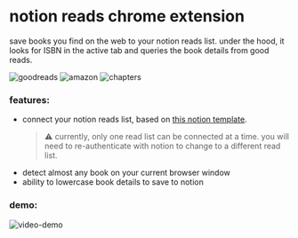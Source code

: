 # notion reads chrome extension

save books you find on the web to your notion reads list. under the hood, it looks for ISBN in the active tab and queries the book details from good reads.

![goodreads](https://user-images.githubusercontent.com/52426595/223861152-4979139b-1348-4e24-b05c-8c2431188de8.png)
![amazon](https://user-images.githubusercontent.com/52426595/223861172-95100ad0-93bb-4126-b795-705d33b4ecce.png)
![chapters](https://user-images.githubusercontent.com/52426595/223865110-00c21e81-5652-400a-ba82-d09aeef54bbc.png)


### features:
- connect your notion reads list, based on [this notion template](https://cindyhalim.notion.site/reading-list-template-602f353294734d8488e862621df209f0).
  > ⚠️ currently, only one read list can be connected at a time. you will need to re-authenticate with notion to change to a different read list.
- detect almost any book on your current browser window
- ability to lowercase book details to save to notion

### demo:

![video-demo](https://user-images.githubusercontent.com/52426595/223864313-3fd2d4d7-7406-4c6a-9c23-91c2bb4c5802.gif)
